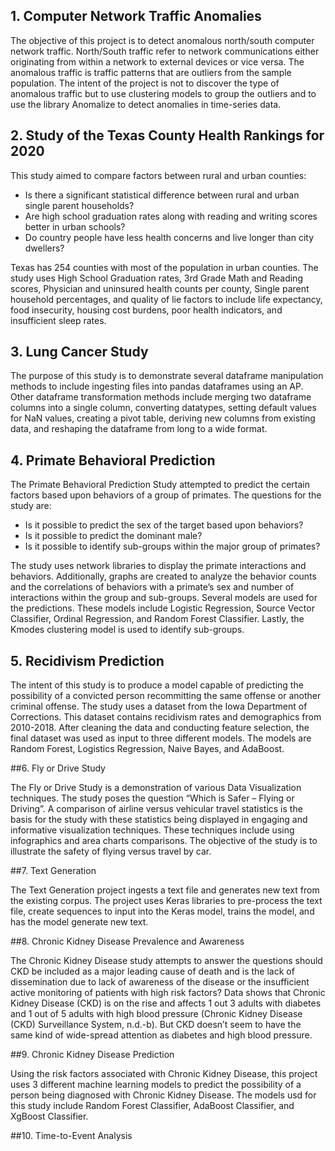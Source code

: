 ## 1. Computer Network Traffic Anomalies

The objective of this project is to detect anomalous north/south computer network traffic. North/South traffic refer to network communications either originating from within a network to external devices or vice versa. The anomalous traffic is traffic patterns that are outliers from the sample population. The intent of the project is not to discover the type of anomalous traffic but to use clustering models to group the outliers and to use the library Anomalize to detect anomalies in time-series data.

## 2.  Study of the Texas County Health Rankings for 2020

This study aimed to compare factors between rural and urban counties:

*  Is there a significant statistical difference between rural and urban single parent households?
*  Are high school graduation rates along with reading and writing scores better in urban schools?
*  Do country people have less health concerns and live longer than city dwellers?

Texas has 254 counties with most of the population in urban counties. The study uses High School Graduation rates, 3rd Grade Math and Reading scores, Physician and uninsured health counts per county, Single parent household percentages, and quality of lie factors to include life expectancy, food insecurity, housing cost burdens, poor health indicators, and insufficient sleep rates.

## 3. Lung Cancer Study

The purpose of this study is to demonstrate several dataframe manipulation methods to include ingesting files into pandas dataframes using an AP. Other dataframe transformation methods include merging two dataframe columns into a single column, converting datatypes, setting default values for NaN values, creating a pivot table, deriving new columns from existing data, and reshaping the dataframe from long to a wide format.

## 4. Primate Behavioral Prediction

The Primate Behavioral Prediction Study attempted to predict the certain factors based upon behaviors of a group of primates. The questions for the study are:

* Is it possible to predict the sex of the target based upon behaviors?
* Is it possible to predict the dominant male?
* Is it possible to identify sub-groups within the major group of primates?

The study uses network libraries to display the primate interactions and behaviors. Additionally, graphs are created to analyze the behavior counts and the correlations of behaviors with a primate’s sex and number of interactions within the group and sub-groups. Several models are used for the predictions. These models include Logistic Regression, Source Vector Classifier, Ordinal Regression, and Random Forest Classifier. Lastly, the Kmodes clustering model is used to identify sub-groups.

## 5. Recidivism Prediction

The intent of this study is to produce a model capable of predicting the possibility of aconvicted person recommitting the same offense or another criminal offense. The study uses adataset from the Iowa Department of Corrections. This dataset contains recidivism rates anddemographics from 2010-2018. After cleaning the data and conducting feature selection, thefinal dataset was used as input to three different models. The models are Random Forest,Logistics Regression, Naive Bayes, and AdaBoost.

##6. Fly or Drive Study

The Fly or Drive Study is a demonstration of various Data Visualization techniques. The study poses the question “Which is Safer – Flying or Driving”. A comparison of airline versus vehicular travel statistics is the basis for the study with these statistics being displayed in engaging and informative visualization techniques. These techniques include using infographics and area charts comparisons. The objective of the study is to illustrate the safety of flying versus travel by car.

##7. Text Generation

The Text Generation project ingests a text file and generates new text from the existing corpus. The project uses Keras libraries to pre-process the text file, create sequences to input into the Keras model, trains the model, and has the model generate new text.


##8. Chronic Kidney Disease Prevalence and Awareness

The Chronic Kidney Disease study attempts to answer the questions should CKD be included asa major leading cause of death and is the lack of dissemination due to lack of awareness of thedisease or the insufficient active monitoring of patients with high risk factors? Data shows thatChronic Kidney Disease (CKD) is on the rise and affects 1 out 3 adults with diabetes and 1 out of5 adults with high blood pressure (Chronic Kidney Disease (CKD) Surveillance System, n.d.-b).But CKD doesn’t seem to have the same kind of wide-spread attention as diabetes and highblood pressure.


##9. Chronic Kidney Disease Prediction

Using the risk factors associated with Chronic Kidney Disease, this project uses 3 different machine learning models to predict the possibility of a person being diagnosed with Chronic Kidney Disease.  The models usd for this study include Random Forest Classifier, AdaBoost Classifier, and XgBoost Classifier. 

##10. Time-to-Event Analysis